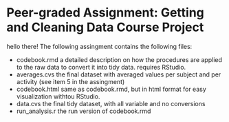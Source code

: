 # Peer-graded Assignment: Getting and Cleaning Data Course Project
hello there!
The following assingment contains the following files:

* codebook.rmd
  a detailed description on how the procedures are applied to the raw data to convert it into tidy data. requires RStudio.
* averages.cvs
  the final dataset with averaged values per subject and per activity (see item 5 in the assingment)
* codebook.html
  same as codebook.rmd, but in html format for easy visualization withtou RStudio.
* data.cvs
  the final tidy dataset, with all variable and no conversions
* run_analysis.r
  the run version of codebook.rmd
